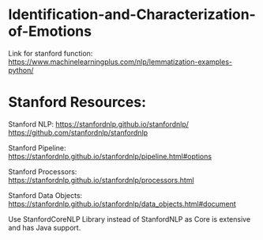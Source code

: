 # Identification-and-Characterization-of-Emotions

Link for stanford function:
https://www.machinelearningplus.com/nlp/lemmatization-examples-python/

# Stanford Resources:

Stanford NLP: https://stanfordnlp.github.io/stanfordnlp/
              https://github.com/stanfordnlp/stanfordnlp
              
Stanford Pipeline:
https://stanfordnlp.github.io/stanfordnlp/pipeline.html#options

Stanford Processors:
https://stanfordnlp.github.io/stanfordnlp/processors.html


Stanford Data Objects:
https://stanfordnlp.github.io/stanfordnlp/data_objects.html#document

Use StanfordCoreNLP Library instead of StanfordNLP as Core is extensive and has Java support.

